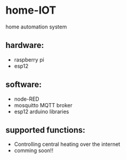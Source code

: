 # home-IOT
home automation system

## hardware:
- raspberry pi
- esp12

## software:
- node-RED
- mosquitto MQTT broker
- esp12 arduino libraries

## supported functions:
- Controlling central heating over the internet
- comming soon!!
